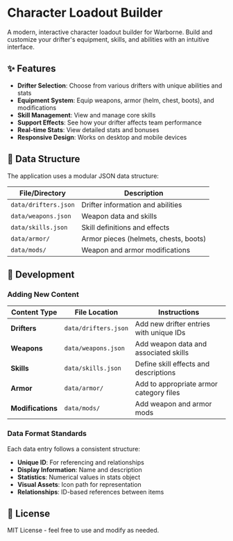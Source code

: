 # Character Loadout Builder

A modern, interactive character loadout builder for Warborne. Build and customize your drifter's equipment, skills, and abilities with an intuitive interface.

## ✨ Features

- **Drifter Selection**: Choose from various drifters with unique abilities and stats
- **Equipment System**: Equip weapons, armor (helm, chest, boots), and modifications
- **Skill Management**: View and manage core skills
- **Support Effects**: See how your drifter affects team performance
- **Real-time Stats**: View detailed stats and bonuses
- **Responsive Design**: Works on desktop and mobile devices

## 📁 Data Structure

The application uses a modular JSON data structure:

| File/Directory | Description |
|---|---|
| `data/drifters.json` | Drifter information and abilities |
| `data/weapons.json` | Weapon data and skills |
| `data/skills.json` | Skill definitions and effects |
| `data/armor/` | Armor pieces (helmets, chests, boots) |
| `data/mods/` | Weapon and armor modifications |

## 🔧 Development

### Adding New Content

| Content Type | File Location | Instructions |
|---|---|---|
| **Drifters** | `data/drifters.json` | Add new drifter entries with unique IDs |
| **Weapons** | `data/weapons.json` | Add weapon data and associated skills |
| **Skills** | `data/skills.json` | Define skill effects and descriptions |
| **Armor** | `data/armor/` | Add to appropriate armor category files |
| **Modifications** | `data/mods/` | Add weapon and armor mods |

### Data Format Standards

Each data entry follows a consistent structure:

- **Unique ID**: For referencing and relationships
- **Display Information**: Name and description
- **Statistics**: Numerical values in stats object
- **Visual Assets**: Icon path for representation
- **Relationships**: ID-based references between items

## 📄 License

MIT License - feel free to use and modify as needed.
